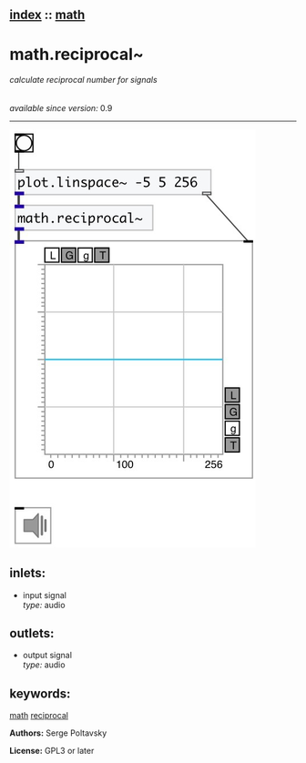 [index](index.html) :: [math](category_math.html)
---

# math.reciprocal~

###### calculate reciprocal number for signals

*available since version:* 0.9

---




[![example](../examples/img/math.reciprocal~.jpg)](../examples/pd/math.reciprocal~.pd)









## inlets:

* input signal<br>
_type:_ audio



## outlets:

* output signal<br>
_type:_ audio



## keywords:

[math](keywords/math.html)
[reciprocal](keywords/reciprocal.html)






**Authors:** Serge Poltavsky




**License:** GPL3 or later





